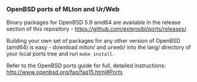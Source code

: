 ### OpenBSD ports of MLton and Ur/Web

Binary packages for OpenBSD 5.9 amd64 are available in the release section of this repository - https://github.com/extensibl/ports/releases/.

Building your own set of packages for any other version of OpenBSD (amd64) is easy - download mlton/ and urweb/ into the lang/ directory of your local ports tree and run `make install`.

Refer to the OpenBSD ports guide for full, detailed instructions:
http://www.openbsd.org/faq/faq15.html#Ports
